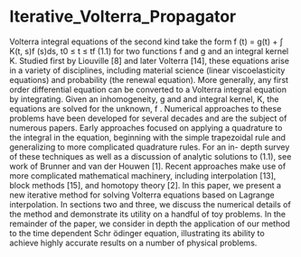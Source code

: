 # Iterative_Volterra_Propagator
Volterra integral equations of the second kind take the form
f (t) = g(t) + ∫ K(t, s)f (s)ds, t0 ≤ t ≤ tf (1.1)
for two functions f and g and an integral kernel K. Studied first by Liouville [8] and later Volterra [14],
these equations arise in a variety of disciplines, including material science (linear viscoelasticity equations)
and probability (the renewal equation). More generally, any first order differential equation can be converted
to a Volterra integral equation by integrating. Given an inhomogeneity, g and and integral kernel, K, the
equations are solved for the unknown, f .
Numerical approaches to these problems have been developed for several decades and are the subject
of numerous papers. Early approaches focused on applying a quadrature to the integral in the equation,
beginning with the simple trapezoidal rule and generalizing to more complicated quadrature rules. For an in-
depth survey of these techniques as well as a discussion of analytic solutions to (1.1), see work of Brunner and
van der Houwen [1]. Recent approaches make use of more complicated mathematical machinery, including
interpolation [13], block methods [15], and homotopy theory [2].
In this paper, we present a new iterative method for solving Volterra equations based on Lagrange
interpolation. In sections two and three, we discuss the numerical details of the method and demonstrate its
utility on a handful of toy problems. In the remainder of the paper, we consider in depth the application of
our method to the time dependent Schr ̈odinger equation, illustrating its ability to achieve highly accurate
results on a number of physical problems.
